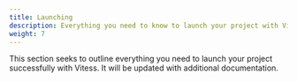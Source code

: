 ```yaml
---
title: Launching
description: Everything you need to know to launch your project with Vitess.
weight: 7
---
```


This section seeks to outline everything you need to launch your project successfully with Vitess. It will be updated with additional documentation.
